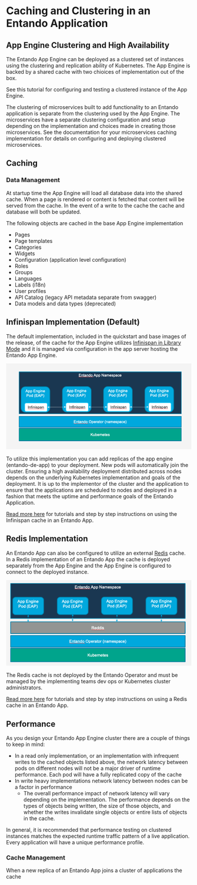 # Caching and Clustering in an Entando Application


## App Engine Clustering and High Availability

The Entando App Engine can be deployed as a clustered set of instances using the clustering and replication ability of Kubernetes. The App Engine is
backed by a shared cache with two chioices of implementation out of the box.

See this tutorial for configuring and testing a clustered instance of the App Engine.

The clustering of microservices built to add functionality to an Entando application is separate from the clustering used by the App Engine. The microservices
have a separate clustering configuration and setup depending on the implementation and choices made in creating those microservices. See the documentation
for your microservices caching implementation for details on configuring and deploying clustered microservices.

## Caching

### Data Management

At startup time the App Engine will load all database data into the shared cache. When a page is rendered or content is fetched that content will be served from the cache. In the event of a write to the cache the cache and database will both be updated.  

The following objects are cached in the base App Engine implementation

- Pages
- Page templates
- Categories
- Widgets
- Configuration (application level configuration)
- Roles
- Groups
- Languages
- Labels (i18n)
- User profiles
- API Catalog (legacy API metadata separate from swagger)
- Data models and data types (deprecated)

## Infinispan Implementation (Default)

The default implementation, included in the quickstart and base images of the release, of the cache for the App Engine utilizes [Infinispan in Library Mode](https://infinispan.org/docs/stable/titles/embedding/embedding.html#install_library) and it is managed via configuration in the app server hosting the Entando App Engine.

![Infinispan Caching](./infinispan-caching.png)

To utilize this implementation you can add replicas of the app engine (entando-de-app) to your deployment. New pods will automatically join the cluster. Ensuring a high availability deployment distributed across nodes depends on the underlying Kubernetes implementation and goals of the deployment. It is up to the implementor of the cluster and the application to ensure that the applications are scheduled to nodes and deployed in a fashion that meets the uptime and performance goals of the Entando Application.

[Read more here](../../tutorials/devops/clustering-caching/caching-and-clustering) for tutorials and step by step instructions on using the Infinispan cache in an Entando App.


## Redis Implementation

An Entando App can also be configured to utilize an external [Redis](https://redis.io/) cache. In a Redis implementation of an Entando App the cache is deployed separately from the App Engine and the App Engine is configured to connect to the deployed instance.

![Redis Caching](./redis-caching.png)

The Redis cache is not deployed by the Entando Operator and must be managed by the implementing teams dev ops or Kubernetes cluster administrators.

[Read more here](../../tutorials/devops/clustering-caching/caching-and-clustering#configuring-and-deploying-with-redis) for tutorials and step by step instructions on using a Redis cache in an Entando App.


## Performance

As you design your Entando App Engine cluster there are a couple of things to keep in mind:

- In a read only implementation, or an implementation with infrequent writes to the cached objects listed above, the network latency between pods on different nodes will not be a major driver of runtime performance. Each pod will have a fully replicated copy of the cache
- In write heavy implementations network latency between nodes can be a factor in performance
  - The overall performance impact of network latency will vary depending on the implementation. The performance depends on the types of objects being written, the size of those objects, and whether the writes invalidate single objects or entire lists of objects in the cache.

In general, it is recommended that performance testing on clustered instances matches the expected runtime traffic pattern of a live application. Every application will have a unique performance profile.

### Cache Management

When a new replica of an Entando App joins a cluster of applications the cache

